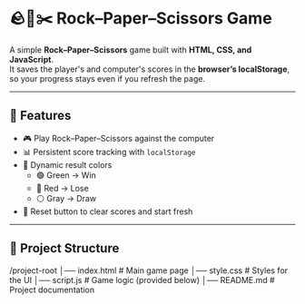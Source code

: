 # 🪨📄✂️ Rock–Paper–Scissors Game

A simple **Rock–Paper–Scissors** game built with **HTML, CSS, and JavaScript**.  
It saves the player's and computer's scores in the **browser’s localStorage**, so your progress stays even if you refresh the page.

---

## 🚀 Features

- 🎮 Play Rock–Paper–Scissors against the computer  
- 📊 Persistent score tracking with `localStorage`  
- 🎨 Dynamic result colors  
  - 🟢 Green → Win  
  - 🔴 Red → Lose  
  - ⚪ Gray → Draw  
- 🔄 Reset button to clear scores and start fresh  

---

## 📂 Project Structure

/project-root
│── index.html # Main game page
│── style.css # Styles for the UI
│── script.js # Game logic (provided below)
│── README.md # Project documentation